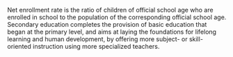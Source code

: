 Net enrollment rate is the ratio of children of official school age who are enrolled in school to the population of the corresponding official school age. Secondary education completes the provision of basic education that began at the primary level, and aims at laying the foundations for lifelong learning and human development, by offering more subject- or skill-oriented instruction using more specialized teachers.